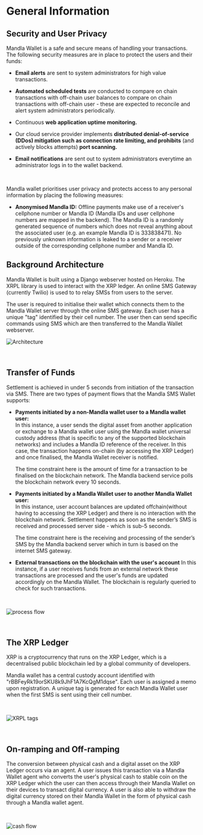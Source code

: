 # General Information


## Security and User Privacy

Mandla Wallet is a safe and secure means of handling your transactions. The following security measures are in place to protect the users and their funds:

*  **Email alerts** are sent to system administrators for high value transactions.

* **Automated scheduled tests** are conducted to compare on chain transactions with off-chain user balances to compare on chain transactions with off-chain user - these are expected to reconcile and alert system administrators periodically.

* Continuous **web application uptime monitoring.**

* Our cloud service provider implements **distributed denial-of-service (DDos) mitigation
  such as connection rate limiting, and prohibits** (and actively blocks attempts) **port
  scanning.**

* **Email notifications** are sent out to system administrators everytime an administrator logs in to the wallet backend.

<br/>

Mandla wallet prioritises user privacy and protects access to any personal information by placing the following measures:
<br/>

* **Anonymised Mandla ID:** Offline payments make use of a receiver's cellphone number or Mandla ID (Mandla IDs and user cellphone numbers are mapped in the backend). The Mandla ID is a randomly generated sequence of numbers which does not reveal anything about the associated
  user (e.g. an example Mandla ID is 333838471). No previously unknown information is
  leaked to a sender or a receiver outside of the corresponding cellphone number and
  Mandla ID.

  

## Background Architecture

Mandla Wallet is built using a Django webserver hosted on Heroku. The XRPL library is used to interact with the XRP ledger. An online SMS Gateway (currently Twilio) is used to to relay SMSs from users to the server.

The user is required to initialise their wallet which connects them to the Mandla Wallet server through the online SMS gateway. Each user has a unique "tag" identified by their cell number. The user then can send specific commands using SMS which are then transferred to the Mandla Wallet webserver.


![Architecture](/img/wallet/overview/Architecture_diagram.jpg)

<br/>

## Transfer of Funds

Settlement is achieved in under 5 seconds from initiation of the transaction via SMS.
There are two types of payment flows that the Mandla SMS Wallet supports:

- **Payments initiated by a non-Mandla wallet user to a Mandla wallet user:**  
  In this instance, a user sends the digital asset from another application or exchange to a
  Mandla wallet user using the Mandla wallet universal custody address (that is specific to any of the supported blockchain networks) and includes a Mandla ID reference of the receiver. In this case, the transaction happens on-chain (by accessing the XRP Ledger) and once finalised, the Mandla Wallet receiver is notified.

  The time constraint here is the amount of time for a transaction to be finalised on the blockchain network. The Mandla backend service polls the blockchain network every 10 seconds.

- **Payments initiated by a Mandla Wallet user to another Mandla Wallet user:**  
  In this instance, user account balances are updated offchain(without having to accessing the XRP Ledger) and there is no
  interaction with the blockchain network. Settlement happens as soon as the sender’s SMS is received and processed server side - which is sub-5 seconds.

  The time constraint here is the receiving and processing of the sender’s SMS by the Mandla backend server which in turn is based on the internet SMS gateway.

- **External transactions on the blockchain with the user's account**
  In this instance, if a user receives funds from an external network these transactions are processed and the user's funds are updated accordingly on the Mandla Wallet. The blockchain is regularly queried to check for such transactions.


<br/>

![process flow](/img/wallet/overview/process_flow.jpg)

<br/>

## The XRP Ledger

XRP is a cryptocurrency that runs on the XRP Ledger, which is a decentralised public blockchain led by a global community of  developers.

Mandla wallet has a central custody account identified with "rBBFeyRk19orSKU8k9JhF1A7KcQgM1dqse". Each user is assigned a memo upon registration. A unique tag is generated for each Mandla Wallet user when the first SMS is sent using their cell number.

<br/>

![XRPL tags](/img/wallet/overview/XRPL_tags.jpg)

<br/>

## On-ramping and Off-ramping

The conversion between physical cash and a digital asset on the XRP Ledger occurs via an agent. A user issues this transaction via a Mandla Wallet agent who converts the user's physical cash to stable coin on the XRP Ledger which the user can then access through their Mandla Wallet on their devices to transact digital currency. A user is also able to withdraw the digital currency stored on their Mandla Wallet in the form of physical cash through a Mandla wallet agent.

<br/>

![cash flow](/img/wallet/overview/Cash_flow.jpg)
